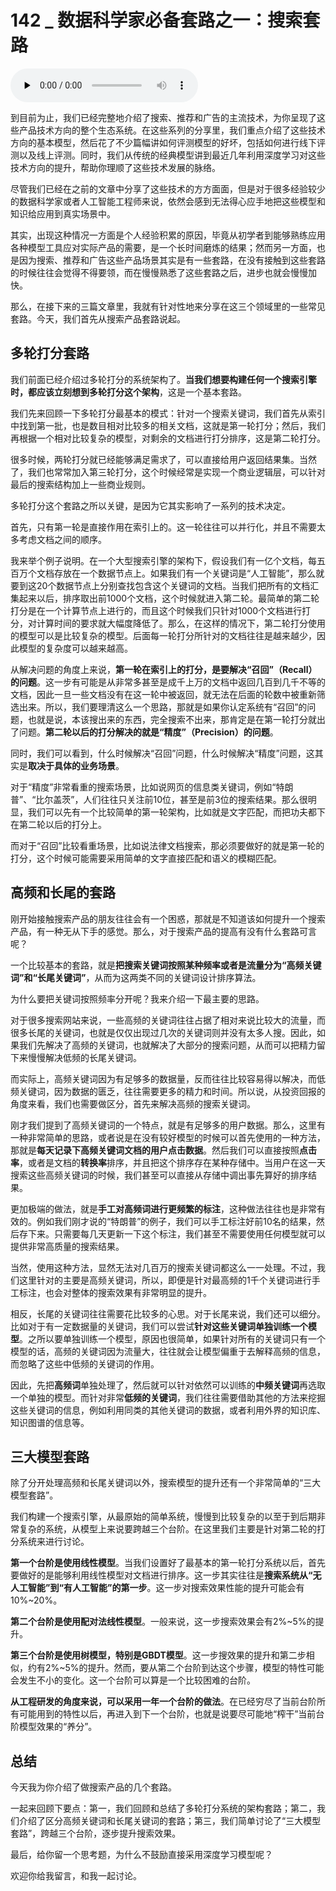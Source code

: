 # 142 _ 数据科学家必备套路之一：搜索套路

<audio id="audio" title="142 | 数据科学家必备套路之一：搜索套路" controls="" preload="none"><source id="mp3" src="https://static001.geekbang.org/resource/audio/71/84/71b54699ffbf6068205aa49d37b7ec84.mp3"></audio>

到目前为止，我们已经完整地介绍了搜索、推荐和广告的主流技术，为你呈现了这些产品技术方向的整个生态系统。在这些系列的分享里，我们重点介绍了这些技术方向的基本模型，然后花了不少篇幅讲如何评测模型的好坏，包括如何进行线下评测以及线上评测。同时，我们从传统的经典模型讲到最近几年利用深度学习对这些技术方向的提升，帮助你理顺了这些技术发展的脉络。

尽管我们已经在之前的文章中分享了这些技术的方方面面，但是对于很多经验较少的数据科学家或者人工智能工程师来说，依然会感到无法得心应手地把这些模型和知识给应用到真实场景中。

其实，出现这种情况一方面是个人经验积累的原因，毕竟从初学者到能够熟练应用各种模型工具应对实际产品的需要，是一个长时间磨炼的结果；然而另一方面，也是因为搜索、推荐和广告这些产品场景其实是有一些套路，在没有接触到这些套路的时候往往会觉得不得要领，而在慢慢熟悉了这些套路之后，进步也就会慢慢加快。

那么，在接下来的三篇文章里，我就有针对性地来分享在这三个领域里的一些常见套路。今天，我们首先从搜索产品套路说起。

## 多轮打分套路

我们前面已经介绍过多轮打分的系统架构了。**当我们想要构建任何一个搜索引擎时，都应该立刻想到多轮打分这个架构**，这是一个基本套路。

我们先来回顾一下多轮打分最基本的模式：针对一个搜索关键词，我们首先从索引中找到第一批，也是数目相对比较多的相关文档，这就是第一轮打分；然后，我们再根据一个相对比较复杂的模型，对剩余的文档进行打分排序，这是第二轮打分。

很多时候，两轮打分就已经能够满足需求了，可以直接给用户返回结果集。当然了，我们也常常加入第三轮打分，这个时候经常是实现一个商业逻辑层，可以针对最后的搜索结构加上一些商业规则。

多轮打分这个套路之所以关键，是因为它其实影响了一系列的技术决定。

首先，只有第一轮是直接作用在索引上的。这一轮往往可以并行化，并且不需要太多考虑文档之间的顺序。

我来举个例子说明。在一个大型搜索引擎的架构下，假设我们有一亿个文档，每五百万个文档存放在一个数据节点上。如果我们有一个关键词是“人工智能”，那么就要到这20个数据节点上分别查找包含这个关键词的文档。当我们把所有的文档汇集起来以后，排序取出前1000个文档，这个时候就进入第二轮。最简单的第二轮打分是在一个计算节点上进行的，而且这个时候我们只针对1000个文档进行打分，对计算时间的要求就大幅度降低了。那么，在这样的情况下，第二轮打分使用的模型可以是比较复杂的模型。后面每一轮打分所针对的文档往往是越来越少，因此模型的复杂度可以越来越高。

从解决问题的角度上来说，**第一轮在索引上的打分，是要解决“召回”（Recall）的问题**。这一步有可能是从非常多甚至是成千上万的文档中返回几百到几千不等的文档，因此一旦一些文档没有在这一轮中被返回，就无法在后面的轮数中被重新筛选出来。所以，我们要理清这么一个思路，那就是如果你认定系统有“召回”的问题，也就是说，本该搜出来的东西，完全搜索不出来，那肯定是在第一轮打分就出了问题。**第二轮以后的打分解决的就是“精度”（Precision）的问题**。

同时，我们可以看到，什么时候解决“召回”问题，什么时候解决“精度”问题，这其实是**取决于具体的业务场景**。

对于“精度”非常看重的搜索场景，比如说网页的信息类关键词，例如“特朗普”、“比尔盖茨”，人们往往只关注前10位，甚至是前3位的搜索结果。那么很明显，我们可以先有一个比较简单的第一轮架构，比如就是文字匹配，而把功夫都下在第二轮以后的打分上。

而对于“召回”比较看重场景，比如说法律文档搜索，那必须要做好的就是第一轮的打分，这个时候可能需要采用简单的文字直接匹配和语义的模糊匹配。

## 高频和长尾的套路

刚开始接触搜索产品的朋友往往会有一个困惑，那就是不知道该如何提升一个搜索产品，有一种无从下手的感觉。那么，对于搜索产品的提高有没有什么套路可言呢？

一个比较基本的套路，就是**把搜索关键词按照某种频率或者是流量分为“高频关键词”和“长尾关键词”**，从而为这两类不同的关键词设计排序算法。

为什么要把关键词按照频率分开呢？我来介绍一下最主要的思路。

对于很多搜索网站来说，一些高频的关键词往往占据了相对来说比较大的流量，而很多长尾的关键词，也就是仅仅出现过几次的关键词则并没有太多人搜。因此，如果我们先解决了高频的关键词，也就解决了大部分的搜索问题，从而可以把精力留下来慢慢解决低频的长尾关键词。

而实际上，高频关键词因为有足够多的数据量，反而往往比较容易得以解决，而低频关键词，因为数据的匮乏，往往需要更多的精力和时间。所以说，从投资回报的角度来看，我们也需要做区分，首先来解决高频的搜索关键词。

刚才我们提到了高频关键词的一个特点，就是有足够多的用户数据。那么，这里有一种非常简单的思路，或者说是在没有较好模型的时候可以首先使用的一种方法，那就是**每天记录下高频关键词文档的用户点击数据**。然后我们可以直接按照**点击率**，或者是文档的**转换率**排序，并且把这个排序存在某种存储中。当用户在这一天搜索这些高频关键词的时候，我们甚至可以直接从存储中调出事先算好的排序结果。

更加极端的做法，就是**手工对高频词进行更频繁的标注**，这种做法往往也是非常有效的。例如我们刚才说的“特朗普”的例子，我们可以手工标注好前10名的结果，然后存下来。只需要每几天更新一下这个标注，我们甚至不需要使用任何模型就可以提供非常高质量的搜索结果。

当然，使用这种方法，显然无法对几百万的搜索关键词都这么一一处理。不过，我们这里针对的主要是高频关键词，所以，即便是针对最高频的1千个关键词进行手工标注，也会对整体的搜索效果有非常明显的提升。

相反，长尾的关键词往往需要花比较多的心思。对于长尾来说，我们还可以细分。比如对于有一定数据量的关键词，我们可以尝试**针对这些关键词单独训练一个模型**。之所以要单独训练一个模型，原因也很简单，如果针对所有的关键词只有一个模型的话，高频的关键词因为流量大，往往就会让模型偏重于去解释高频的信息，而忽略了这些中低频的关键词的作用。

因此，先把**高频词**单独处理了，然后就可以针对依然可以训练的**中频关键词**再选取一个单独的模型。而针对非常**低频的关键词**，我们往往需要借助其他的方法来挖掘这些关键词的信息，例如利用同类的其他关键词的数据，或者利用外界的知识库、知识图谱的信息等。

## 三大模型套路

除了分开处理高频和长尾关键词以外，搜索模型的提升还有一个非常简单的“三大模型套路”。

我们构建一个搜索引擎，从最原始的简单系统，慢慢到比较复杂的以至于到后期非常复杂的系统，从模型上来说要跨越三个台阶。在这里我们主要是针对第二轮的打分系统来进行讨论。

**第一个台阶是使用线性模型**。当我们设置好了最基本的第一轮打分系统以后，首先要做好的是能够利用线性模型对文档进行排序。这一步其实往往是**搜索系统从“无人工智能”到“有人工智能”的第一步**。这一步对搜索效果性能的提升可能会有10%~20%。

**第二个台阶是使用配对法线性模型**。一般来说，这一步搜索效果会有2%~5%的提升。

**第三个台阶是使用树模型，特别是GBDT模型**。这一步搜效果的提升和第二步相似，约有2%~5%的提升。然而，要从第二个台阶到达这个步骤，模型的特性可能会发生不小的变化。这一个台阶可以算是一个比较困难的台阶。

**从工程研发的角度来说，可以采用一年一个台阶的做法**。在已经穷尽了当前台阶所有可能用到的特性以后，再进入到下一个台阶，也就是说要尽可能地“榨干”当前台阶模型效果的“养分”。

## 总结

今天我为你介绍了做搜索产品的几个套路。

一起来回顾下要点：第一，我们回顾和总结了多轮打分系统的架构套路；第二，我们介绍了区分高频关键词和长尾关键词的套路；第三，我们简单讨论了“三大模型套路”，跨越三个台阶，逐步提升搜索效果。

最后，给你留一个思考题，为什么不鼓励直接采用深度学习模型呢？

欢迎你给我留言，和我一起讨论。


